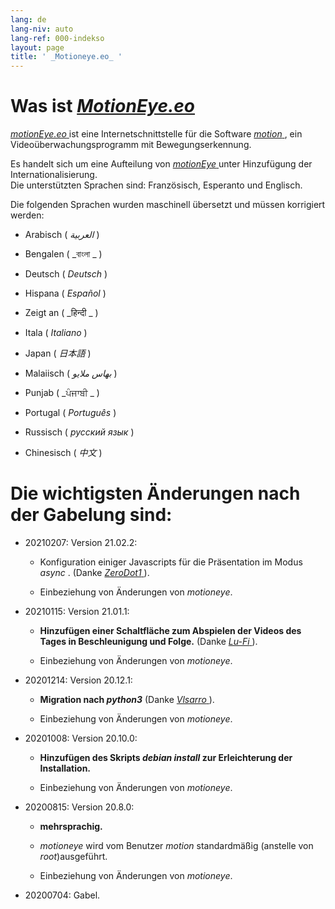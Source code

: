 ```yaml
---
lang: de
lang-niv: auto
lang-ref: 000-indekso
layout: page
title: ' _Motioneye.eo_ '
---
```

# Was ist [ _MotionEye.eo_ ](https://github.com/jmichault/motioneye.eo) 

[ _motionEye.eo_ ](https://github.com/jmichault/motioneye.eo) ist eine Internetschnittstelle für die Software [ _motion_ ](https://motion-project.github.io/), ein Videoüberwachungsprogramm mit Bewegungserkennung.

Es handelt sich um eine Aufteilung von [ _motionEye_ ](https://github.com/ccrisan/motioneye) unter Hinzufügung der Internationalisierung.  
Die unterstützten Sprachen sind: Französisch, Esperanto und Englisch.

Die folgenden Sprachen wurden maschinell übersetzt und müssen korrigiert werden:

* Arabisch ( _العربية_ )


* Bengalen ( _বাংলা _ )
  

  

* Deutsch ( _Deutsch_ )


* Hispana ( _Español_ )


* Zeigt an ( _हिन्दी _ )
  

  

* Itala ( _Italiano_ )


* Japan ( _日本語_ )


* Malaiisch ( _بهاس ملايو_ )


* Punjab ( _ਪੰਜਾਬੀ _ )
  

  

* Portugal ( _Português_ )


* Russisch ( _русский язык_ )


* Chinesisch ( _中文_ )




# Die wichtigsten Änderungen nach der Gabelung sind:

* 20210207: Version 21.02.2:


  * Konfiguration einiger Javascripts für die Präsentation im Modus _async_ . (Danke [ _ZeroDot1_ ]( https://github.com/ZeroDot1 ) ).


  * Einbeziehung von Änderungen von _motioneye_.


* 20210115: Version 21.01.1:


  * **Hinzufügen einer Schaltfläche zum Abspielen der Videos des Tages in Beschleunigung und Folge.** (Danke [ _Lu-Fi_ ](https://github.com/Lu-Fi) ).


  * Einbeziehung von Änderungen von _motioneye_.


* 20201214: Version 20.12.1:


  * **Migration nach _python3_** (Danke [ _Vlsarro_ ](https://github.com/Vlsarro) ).


  * Einbeziehung von Änderungen von _motioneye_.


* 20201008: Version 20.10.0:


  * **Hinzufügen des Skripts _debian install_ zur Erleichterung der Installation.**


  * Einbeziehung von Änderungen von _motioneye_.


* 20200815: Version 20.8.0:


  * **mehrsprachig.**


  * _motioneye_ wird vom Benutzer _motion_ standardmäßig (anstelle von _root_)ausgeführt.


  * Einbeziehung von Änderungen von _motioneye_.


* 20200704: Gabel.



